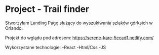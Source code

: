 # Project - Trail finder

Stworzyłam Landing Page służący do wyszukiwania szlaków górksich w Orlando.

Projekt do wglądu pod adresem:
https://serene-kare-5ccad1.netlify.com/

Wykorzystane technologie:
-React
-Html/Css
-JS
